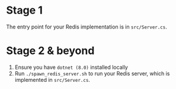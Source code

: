 # Stage 1
The entry point for your Redis implementation is in `src/Server.cs`. 

# Stage 2 & beyond
1. Ensure you have `dotnet (8.0)` installed locally
1. Run `./spawn_redis_server.sh` to run your Redis server, which is implemented
   in `src/Server.cs`.
